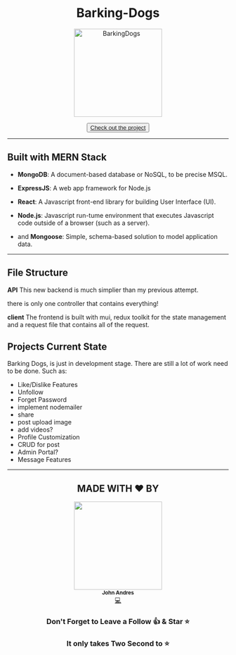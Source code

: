 <div align="center">

# Barking-Dogs

<a href="https://barking-dogs.netlify.app/"><img src="https://firebasestorage.googleapis.com/v0/b/bark-5b302.appspot.com/o/Bark%20Logo.png?alt=media&token=9a46d4a8-9c85-4db3-bc37-f3584cbb1deb" width="200px;" alt="BarkingDogs"/></a>

<button><a href="https://barking-dogs.netlify.app/">Check out the project</a></button>
</div>
<hr>

## Built with MERN Stack

- <b>MongoDB</b>: A document-based database or NoSQL, to be precise MSQL.
- <b>ExpressJS</b>: A web app framework for Node.js
- <b>React</b>: A Javascript front-end library for building User Interface (UI).
- <b>Node.js</b>: Javascript run-tume environment that executes Javascript code outside of a browser (such as a server).

- and <b>Mongoose</b>: Simple, schema-based solution to model application data.
<hr>

## File Structure
<b>API</b> This new backend is much simplier than my previous attempt. 

there is only one controller that contains everything!

<b>client</b> The frontend is built with mui, redux toolkit for the state management and a request file that contains all of the request.

## Projects Current State
Barking Dogs, is just in development stage. There are still a lot of work need to be done.
Such as:
- Like/Dislike Features
- Unfollow
- Forget Password
- implement nodemailer
- share
- post upload image
- add videos?
- Profile Customization
- CRUD for post
- Admin Portal?
- Message Features
<hr>

<div align="center">

## MADE WITH ❤️ BY 

<td align="center"><a href="https://github.com/John4E656F"><img src="https://avatars.githubusercontent.com/u/104214379?v=4" width="200px;" alt=""/><br /><sub><b>John Andres</b></sub></a><br /><a href="https://github.com/John4E656F3" title="Code">💻</a> </td>


### Don't Forget to Leave a Follow 👍 &  Star ⭐ 
### It only takes Two Second to ⭐
</div>